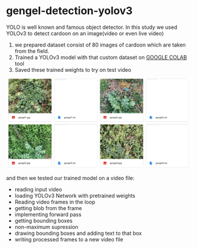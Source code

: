 # gengel-detection-yolov3

YOLO is well known and famous object detector. In this study we used YOLOv3 to detect cardoon on an image(video or even live video)

1. we prepared dataset consist of 80 images of cardoon which are taken from the field.
3. Trained a YOLOv3 model with that custom dataset on <a href="colab.research.google.com">GOOGLE COLAB</a> tool
4. Saved these trained weights to try on test video

<img src="gengel_dataset.png"></img>

and then we tested our trained model on a video file:

* reading input video
* loading YOLOv3 Network with pretrained weights
* Reading video frames in the loop
* getting blob from the frame
* implementing forward pass
* getting bounding boxes
* non-maximum supression
* drawing bounding boxes and adding text to that box
* writing processed frames to a new video file
